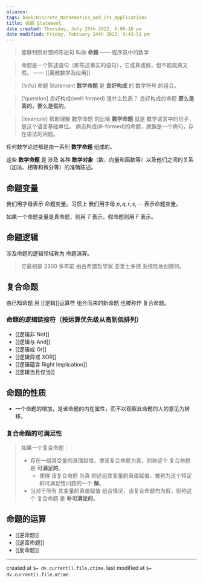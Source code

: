 ```yaml
---
aliases: 
tags: book/Discrete_Mathematics_and_its_Applications 
title: 命题 Statement
date created: Thursday, July 28th 2022, 6:08:16 pm
date modified: Friday, February 24th 2023, 9:43:51 pm
---
```



> 能够判断对错的陈述句 叫做 **命题**
> —— 程序员中的数学

> 命题是一个陈述语句（即陈述事实的语句），它或真或假，但不能既真又假。
> —— [[离散数学及应用]]

> [!info]  命题 Statement
> **数学命题** 是 **良好构成** 的 数学符号 的组合。

>[!question] 良好构成(well-formed) 是什么性质？
>良好构成的命题 **要么是真的，要么是假的**。

>[!example] 帮助理解 数学命题 的比喻
> **数学命题** 就是 数学语言中的句子，是这个语言基础单位。
> 病态构成(ill-formed)的命题，就像是一个病句，存在语法的问题。

任何数学论述都是由一系列 **数学命题** 组成的。

这些 **数学命题** 是 涉及 各种 **数学对象**（数、向量和函数等）以及他们之间的关系（加法、相等和微分等）的准确陈述。

## 命题变量

我们用字母表示 命题变量。习惯上 我们用字母 $p, q, r, s, \cdots$ 表示命题变量。 

如果一个命题变量是真命题，则用 $T$ 表示，假命题则用 $F$ 表示。

## 命题逻辑

涉及命题的逻辑领域称为 命题演算。

> 它最初是 2300 多年前 由古希腊哲学家 亚里士多德 系统性地创建的。

## 复合命题

由已知命题 用 [[逻辑]]运算符 组合而来的新命题 也被称作 复合命题。

### 命题的逻辑链接符（按运算优先级从高到低排列）

- [[逻辑非 Not]]
- [[逻辑与 And]]
- [[逻辑或 Or]]
- [[逻辑异或 XOR]]
- [[逻辑蕴含 Right Implication]]
- [[逻辑当且仅当]]

## 命题的性质

- 一个命题的增加，是该命题的内在属性，而不以观察此命题的人的意见为转移。

### 复合命题的可满足性

> 如果一个复合命题：
> - 存在一组其变量的真值赋值，使该复合命题为真，则称这个 复合命题 是 **可满足的**。
>     - 使得 该复合命题 为真 的这组其变量的真值赋值，被称为这个特定的可满足性问题的一个 **解**。
> - 当对于所有 其变量的真值赋值 组合情况，该复合命题均为假，则称这个 复合命题 是 **补可满足的**。

## 命题的运算

- [[逆命题]]
- [[逆否命题]]
- [[反命题]]



---

created at `$= dv.current().file.ctime`.
last modified at `$= dv.current().file.mtime`.